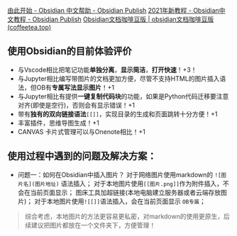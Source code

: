 
[由此开始 - Obsidian 中文帮助 - Obsidian Publish](https://publish.obsidian.md/help-zh/%E7%94%B1%E6%AD%A4%E5%BC%80%E5%A7%8B)
[2021年新教程 - Obsidian中文教程 - Obsidian Publish](https://publish.obsidian.md/chinesehelp/01+2021%E6%96%B0%E6%95%99%E7%A8%8B/2021%E5%B9%B4%E6%96%B0%E6%95%99%E7%A8%8B)
[Obsidian文档咖啡豆版 | obsidian文档咖啡豆版 (coffeetea.top)](https://coffeetea.top/zh/)

## 使用Obsidian的目前体验评价

- 与Vscode相比把笔记功能**单独分离**，**显示简洁**，**打开快速**！+3！
- 与Jupyter相比编写带图片的文档更加方便，尽管不支持HTML的图片插入语法，但OB有**专属写法显示图片**！+1
- 与Jupyter相比有提供**一键复制代码块**的功能，如果是Python代码迁移要注意对齐(即使是空行)，否则会有显示错误！+1
- 带有**独有的双向链接语法**`[[]]`，实现目录的生成和页面跳转十分方便！+1
- 丰富插件，思维导图生成！+1
- CANVAS 卡片式管理可以与Onenote相比！+1

## 使用过程中遇到的问题及解决方案：

- 问题一：如何在Obsidian中插入图片？
对于网络图片使用markdown的 `![图片名](图片地址)` 语法插入；
对于本地图片使用`[[图片.png]]`作为附件插入，不会在当前页面显示；
图床工具加超链接(本地电脑建立服务器或者云端存放图片)；
对于本地图片使用`![[]]`语法插入，会在当前页面显示 `OB专属`；

> 综合考虑，本地图片的方法更容易更私密，对markdown的使用更原生，后续建议把图片都放在一个文件夹下，方便管理！




